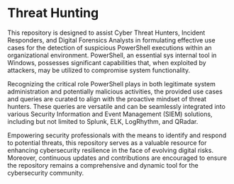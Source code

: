 # Threat Hunting
This repository is designed to assist Cyber Threat Hunters, Incident Responders, and Digital Forensics Analysts in formulating effective use cases for the detection of suspicious PowerShell executions within an organizational environment. PowerShell, an essential sys internal tool in Windows, possesses significant capabilities that, when exploited by attackers, may be utilized to compromise system functionality.

Recognizing the critical role PowerShell plays in both legitimate system administration and potentially malicious activities, the provided use cases and queries are curated to align with the proactive mindset of threat hunters. These queries are versatile and can be seamlessly integrated into various Security Information and Event Management (SIEM) solutions, including but not limited to Splunk, ELK, LogRhythm, and QRadar.

Empowering security professionals with the means to identify and respond to potential threats, this repository serves as a valuable resource for enhancing cybersecurity resilience in the face of evolving digital risks. Moreover, continuous updates and contributions are encouraged to ensure the repository remains a comprehensive and dynamic tool for the cybersecurity community. 
